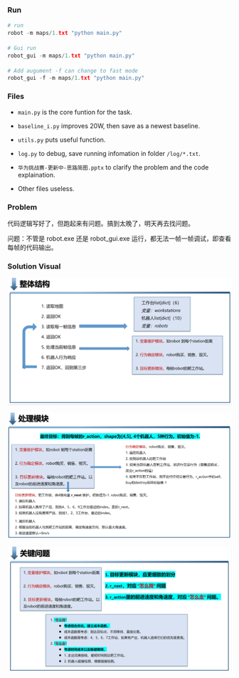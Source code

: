 ### Run
```python
# run
robot -m maps/1.txt "python main.py"

# Gui run
robot_gui -m maps/1.txt "python main.py"

# Add augument -f can change to fast mode
robot_gui -f -m maps/1.txt "python main.py"

``` 
### Files

* `main.py` is the core funtion for the task.

* `baseline_i.py` improves 20W, then save as a newest baseline.

* `utils.py` puts useful function.

* `log.py` to debug, save running infomation in folder `/log/*.txt`.

* `华为挑战赛-更新中-思路简图.pptx` to clarify the problem and the code explaination.

* Other files useless.

### Problem

代码逻辑写好了，但跑起来有问题。搞到太晚了，明天再去找问题。

问题：不管是 robot.exe 还是 robot_gui.exe 运行，都无法一帧一帧调试，即查看每帧的代码输出。

### Solution Visual

![whole_structure](./images/whole_structure.png)

![handle_mudule](./images/handle_module.png)

![crucial_problem](./images/crucial_problem.png)


